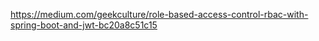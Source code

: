 https://medium.com/geekculture/role-based-access-control-rbac-with-spring-boot-and-jwt-bc20a8c51c15
